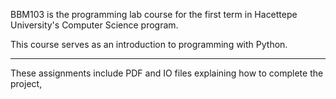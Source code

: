 BBM103 is the programming lab course for the first term in Hacettepe University's Computer Science program.

This course serves as an introduction to programming with Python.

---

These assignments include PDF and IO files explaining how to complete the project,

